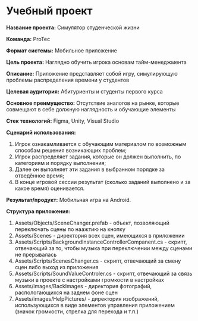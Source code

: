 # Учебный проект
**Название проекта:** Симулятор студенческой жизни

**Команда:** ProTec 

**Формат системы:** Мобильное приложение

**Цель проекта:** 
Наглядно обучить игрока основам тайм-менеджмента

**Описание:** 
Приложение представляет собой игру, симулирующую проблемы распределения времени у студентов

**Целевая аудитория:** 
Абитуриенты и студенты первого курса

**Основное преимущество:**
Отсутствие аналогов на рынке, которые совмещают в себе должную наглядность и обучающие элементы

**Стек технологий:**
Figma, Unity, Visual Studio

**Сценарий использования:**

1. Игрок ознакамливается с обучающим материалом по возможным способам решения возникающих проблем;
2. Игрок распределяет задания, которые он должен выполнить, по категориям и порядку выполнения;
3. Далее он выполняет эти задания в выбранном порядке за отведённое время;
4. В конце игровой сессии результат (сколько заданий выполнено и за какое время) оценивается.

**Результат/продукт:** Мобильная игра на Android.

**Структура приложения:**

1. Assets/Objects/SceneChanger.prefab - объект, позволяющий переключать сцены по наажтию на кнопку
2. Assets/Scenes - директория всех сцен, имеющихся в приложении
3. Assets/Scripts/BackgroundInstanceControllerCompanent.cs - скрипт, отвечающий за то, чтобы музыка при переключении между сценами не прерывалась
4. Assets/Scripts/ScenesChanger.cs - скрипт, отвечающий за смену сцен либо выход из приложения
5. Assets/Scripts/SoundValueControler.cs - скрипт, отвечающий за связь музыки в проекте с настройками громкости в настройках
6. Assets/images/BackImages - директория фотографий, распологающихся на заднем фоне сцен
7. Assets/images/HelpPictures/ - директория изображений, использующихся в виде элементов управления приложением (значок громкости, стрелка для перехода и т.п.)
